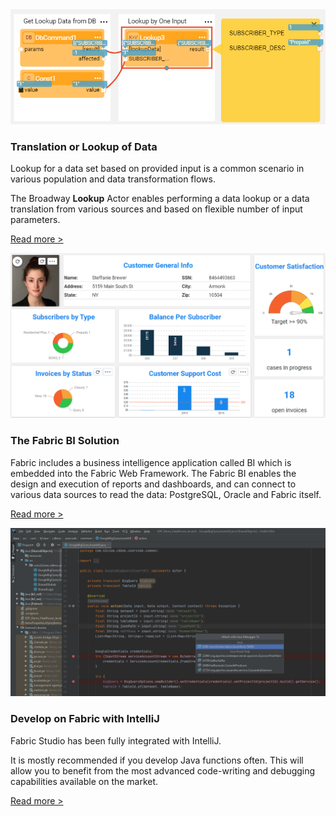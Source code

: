 <!--block-->

<img src="images/lookup_1.PNG"  />

### Translation or Lookup of Data

Lookup for a data set based on provided input is a common scenario in various population and data transformation flows. 

The Broadway **Lookup** Actor enables performing a data lookup or a data translation from various sources and based on flexible number of input parameters.

[Read more >](20220314_lookup_actor.md)



<!--block-->

<img src="images/bi_1.PNG" style="zoom:80%;" />



### The Fabric BI Solution

Fabric includes a business intelligence application called BI which is embedded into the Fabric Web Framework. The Fabric BI enables the design and execution of reports and dashboards, and can connect to various data sources to read the data: PostgreSQL, Oracle and Fabric itself. 

[Read more >](20220221_fabric_bi.md)

<!--block-->

<img src="images/04_15_03_attach.png" style="zoom:80%;" />



### Develop on Fabric with IntelliJ

Fabric Studio has been fully integrated with IntelliJ. 

It is mostly recommended if you develop Java functions often. This will allow you to benefit from the most advanced code-writing and debugging capabilities available on the market.  

[Read more >](20210822_fabric_intelliJ.md)

<!--block-->

